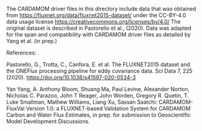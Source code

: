 The CARDAMOM driver files in this directory include data that was obtained from
https://fluxnet.org/data/fluxnet2015-dataset/
under the CC-BY-4.0 data usage license
https://creativecommons.org/licenses/by/4.0/
The original dataset is described in Pastorello et al., (2020).
Data was adapted for the span and compatibility with CARDAMOM driver files as detailed by Yang et al. (in prep.)

References:

Pastorello, G., Trotta, C., Canfora, E. et al. The FLUXNET2015 dataset and the ONEFlux processing pipeline for eddy covariance data. Sci Data 7, 225 (2020). https://doi.org/10.1038/s41597-020-0534-3

 Yan Yang, A. Anthony Bloom, Shuang Ma, Paul Levine, Alexander Norton, Nicholas C. Parazoo, John T Reager, John Worden, Gregory R. Quetin, T. Luke Smallman, Mathew Williams, Liang Xu, Sassan Saatchi: CARDAMOM-FluxVal Version 1.0: a FLUXNET-based Validation System for CARDAMOM Carbon and Water Flux Estimates, in prep. for submission to Geoscientific Model Development Discussions.
